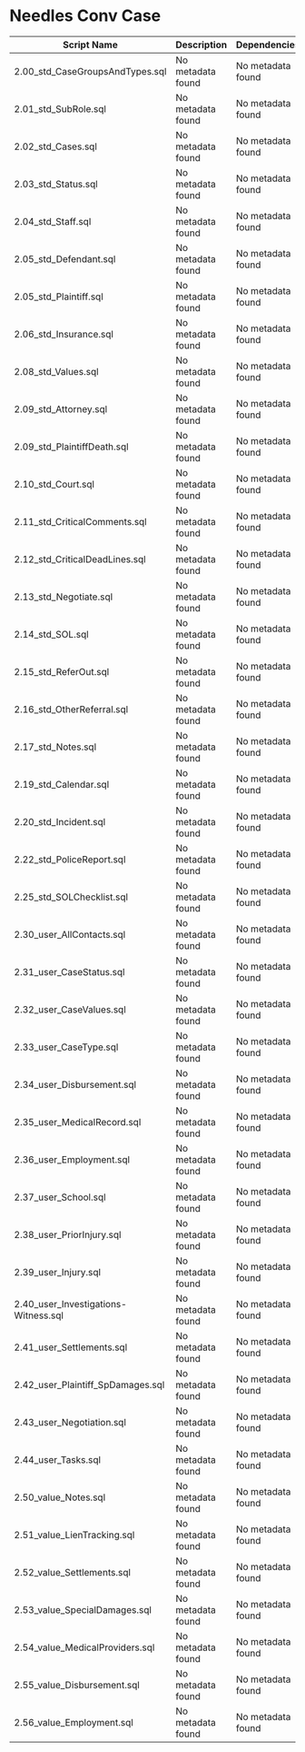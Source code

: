 # Needles Conv Case

| Script Name | Description | Dependencies |
|-------------|-------------|-------------|
| 2.00_std_CaseGroupsAndTypes.sql | No metadata found | No metadata found |
| 2.01_std_SubRole.sql | No metadata found | No metadata found |
| 2.02_std_Cases.sql | No metadata found | No metadata found |
| 2.03_std_Status.sql | No metadata found | No metadata found |
| 2.04_std_Staff.sql | No metadata found | No metadata found |
| 2.05_std_Defendant.sql | No metadata found | No metadata found |
| 2.05_std_Plaintiff.sql | No metadata found | No metadata found |
| 2.06_std_Insurance.sql | No metadata found | No metadata found |
| 2.08_std_Values.sql | No metadata found | No metadata found |
| 2.09_std_Attorney.sql | No metadata found | No metadata found |
| 2.09_std_PlaintiffDeath.sql | No metadata found | No metadata found |
| 2.10_std_Court.sql | No metadata found | No metadata found |
| 2.11_std_CriticalComments.sql | No metadata found | No metadata found |
| 2.12_std_CriticalDeadLines.sql | No metadata found | No metadata found |
| 2.13_std_Negotiate.sql | No metadata found | No metadata found |
| 2.14_std_SOL.sql | No metadata found | No metadata found |
| 2.15_std_ReferOut.sql | No metadata found | No metadata found |
| 2.16_std_OtherReferral.sql | No metadata found | No metadata found |
| 2.17_std_Notes.sql | No metadata found | No metadata found |
| 2.19_std_Calendar.sql | No metadata found | No metadata found |
| 2.20_std_Incident.sql | No metadata found | No metadata found |
| 2.22_std_PoliceReport.sql | No metadata found | No metadata found |
| 2.25_std_SOLChecklist.sql | No metadata found | No metadata found |
| 2.30_user_AllContacts.sql | No metadata found | No metadata found |
| 2.31_user_CaseStatus.sql | No metadata found | No metadata found |
| 2.32_user_CaseValues.sql | No metadata found | No metadata found |
| 2.33_user_CaseType.sql | No metadata found | No metadata found |
| 2.34_user_Disbursement.sql | No metadata found | No metadata found |
| 2.35_user_MedicalRecord.sql | No metadata found | No metadata found |
| 2.36_user_Employment.sql | No metadata found | No metadata found |
| 2.37_user_School.sql | No metadata found | No metadata found |
| 2.38_user_PriorInjury.sql | No metadata found | No metadata found |
| 2.39_user_Injury.sql | No metadata found | No metadata found |
| 2.40_user_Investigations-Witness.sql | No metadata found | No metadata found |
| 2.41_user_Settlements.sql | No metadata found | No metadata found |
| 2.42_user_Plaintiff_SpDamages.sql | No metadata found | No metadata found |
| 2.43_user_Negotiation.sql | No metadata found | No metadata found |
| 2.44_user_Tasks.sql | No metadata found | No metadata found |
| 2.50_value_Notes.sql | No metadata found | No metadata found |
| 2.51_value_LienTracking.sql | No metadata found | No metadata found |
| 2.52_value_Settlements.sql | No metadata found | No metadata found |
| 2.53_value_SpecialDamages.sql | No metadata found | No metadata found |
| 2.54_value_MedicalProviders.sql | No metadata found | No metadata found |
| 2.55_value_Disbursement.sql | No metadata found | No metadata found |
| 2.56_value_Employment.sql | No metadata found | No metadata found |
